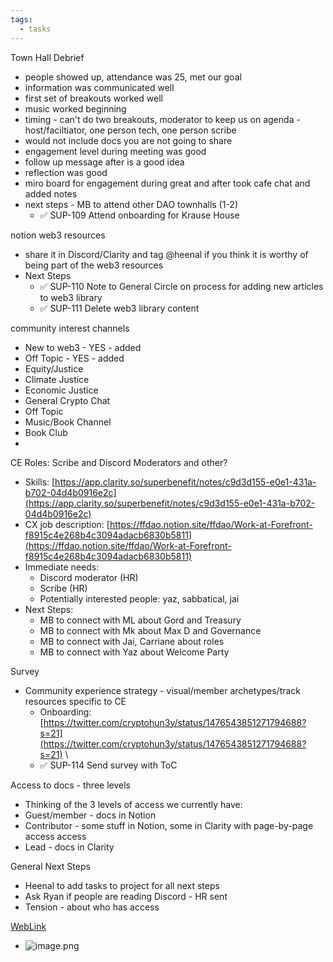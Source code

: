 ```yaml
---
tags:
  - tasks
---
```

Town Hall Debrief
- people showed up, attendance was 25, met our goal
- information was communicated well
- first set of breakouts worked well
- music worked beginning
- timing - can't do two breakouts, moderator to keep us on agenda - host/faciltiator, one person tech, one person scribe
- would not include docs you are not going to share
- engagement level during meeting was good
- follow up message after is a good idea
- reflection was good
- miro board for engagement during great and after took cafe chat and added notes
- next steps - MB to attend other DAO townhalls (1-2)
	- ✅ SUP-109 Attend onboarding for Krause House 


notion web3 resources
- share it in Discord/Clarity and tag @heenal if you think it is worthy of being part of the web3 resources
- Next Steps
	- ✅ SUP-110 Note to General Circle on process for adding new articles to web3 library 
	- ✅ SUP-111 Delete web3 library content 

community interest channels
- New to web3 - YES - added
- Off Topic - YES - added
- Equity/Justice
- Climate Justice
- Economic Justice
- General Crypto Chat
- Off Topic
- Music/Book Channel
- Book Club 
- 

CE Roles: Scribe and Discord Moderators and other?
- Skills: [https://app.clarity.so/superbenefit/notes/c9d3d155-e0e1-431a-b702-04d4b0916e2c](https://app.clarity.so/superbenefit/notes/c9d3d155-e0e1-431a-b702-04d4b0916e2c) 
- CX job description: [https://ffdao.notion.site/ffdao/Work-at-Forefront-f8915c4e268b4c3094adacb6830b5811](https://ffdao.notion.site/ffdao/Work-at-Forefront-f8915c4e268b4c3094adacb6830b5811)
- Immediate needs:
	- Discord moderator (HR)
	- Scribe (HR)
	- Potentially interested people: yaz, sabbatical, jai
- Next Steps:
	- MB to connect with ML about Gord and Treasury
	- MB to connect with Mk about Max D and Governance
	- MB to connect with Jai, Carriane about roles
	- MB to connect with Yaz about Welcome Party

Survey
- Community experience strategy - visual/member archetypes/track resources specific to CE
	- Onboarding: [https://twitter.com/cryptohun3y/status/1476543851271794688?s=21](https://twitter.com/cryptohun3y/status/1476543851271794688?s=21) \
	- ✅ SUP-114 Send survey with ToC 

Access to docs - three levels
- Thinking of the 3 levels of access we currently have:
- Guest/member - docs in Notion
- Contributor - some stuff in Notion, some in Clarity with page-by-page access access 
- Lead - docs in Clarity

General Next Steps
- Heenal to add tasks to project for all next steps
- Ask Ryan if people are reading Discord - HR sent 
- Tension - about who has access


[WebLink](https://images-ext-1.discordapp.net/external/g9m6ILdX53T5RKwKUkYC-9Bn3BQnWyyOKDJfMSsPqtc/https/pbs.twimg.com/media/FIwPp3qVkAM2XfA.jpg%3Alarge)


- ![image.png](7f370be1-ae94-4ff3-bff6-a977347bacaf%201.png)
